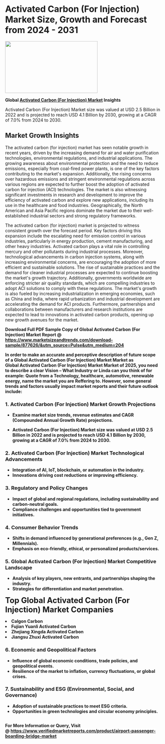 <H1>Activated Carbon (For Injection) Market Size, Growth and Forecast from 2024 - 2031</H1><img class="aligncenter size-medium wp-image-584254" src="https://thirdeyenews.in/wp-content/uploads/2024/09/Global-Market-Research-300x168.jpeg" alt="" width="300" height="168" /><p><strong>Global&nbsp;<a href="https://www.marketsizeandtrends.com/download-sample/877626/&amp;utm_source=Pulse&amp;utm_medium=204">Activated Carbon (For Injection) Market</a> Insights</strong></p><p>Activated Carbon (For Injection) Market size was valued at USD 2.5 Billion in 2022 and is projected to reach USD 4.1 Billion by 2030, growing at a CAGR of 7.0% from 2024 to 2030.</p><p><h2>Market Growth Insights</h2> <p>The activated carbon (for injection) market has seen notable growth in recent years, driven by the increasing demand for air and water purification technologies, environmental regulations, and industrial applications. The growing awareness about environmental protection and the need to reduce emissions, especially from coal-fired power plants, is one of the key factors contributing to the market's expansion. Additionally, the rising concerns over hazardous emissions and stringent environmental regulations across various regions are expected to further boost the adoption of activated carbon for injection (ACI) technologies. The market is also witnessing significant investments in research and development to improve the efficiency of activated carbon and explore new applications, including its use in the healthcare and food industries. Geographically, the North American and Asia Pacific regions dominate the market due to their well-established industrial sectors and strong regulatory frameworks.</p> <p><strong></strong></p> <p>The activated carbon (for injection) market is projected to witness consistent growth over the forecast period. Key factors driving this expansion include the escalating need for emission control in various industries, particularly in energy production, cement manufacturing, and other heavy industries. Activated carbon plays a vital role in controlling mercury and other pollutants during industrial processes. Moreover, technological advancements in carbon injection systems, along with increasing environmental concerns, are encouraging the adoption of more efficient and sustainable solutions. The rise of sustainable practices and the demand for cleaner industrial processes are expected to continue boosting the market's growth trajectory. Additionally, governments worldwide are enforcing stricter air quality standards, which are compelling industries to adopt ACI solutions to comply with these regulations. The market's growth is also fueled by increasing industrialization in emerging economies, such as China and India, where rapid urbanization and industrial development are accelerating the demand for ACI products. Furthermore, partnerships and collaborations between manufacturers and research institutions are expected to lead to innovations in activated carbon products, opening up new growth avenues for the market. <p><strong></p><p><span class=""><strong>Download Full PDF Sample Copy of Global Activated Carbon (For Injection) Market Report</strong> @ <a href="https://www.marketsizeandtrends.com/download-sample/877626/&amp;utm_source=Pulse&amp;utm_medium=204" target="_blank">https://www.marketsizeandtrends.com/download-sample/877626/&amp;utm_source=Pulse&amp;utm_medium=204</a></span></p><p>In order to make an accurate and perceptive description of future scope of a Global&nbsp;Activated Carbon (For Injection) Market Market as Global&nbsp;Activated Carbon (For Injection) Market Market of 2025, you need to describe a clear Vision &ndash; What Industry or Linda can you think of for example: Quote from a Technology, healthcare, automotive, renewable energy, name the market you are Reffering to. However, some general trends and factors usually impact market reports and their future outlook include:</p><h3>1.&nbsp;<strong>Activated Carbon (For Injection) Market Growth Projections</strong></h3><ul><li>Examine market size trends, revenue estimates and CAGR (Compounded Annual Growth Rate) projections.</li><li><p>Activated Carbon (For Injection) Market size was valued at USD 2.5 Billion in 2022 and is projected to reach USD 4.1 Billion by 2030, growing at a CAGR of 7.0% from 2024 to 2030.</p></li></ul><h3>2.&nbsp;<strong>Activated Carbon (For Injection) Market Technological Advancements</strong></h3><ul><li>Integration of AI, IoT, blockchain, or automation in the industry.</li><li>Innovations driving cost reductions or improving efficiency.</li></ul><h3>3.&nbsp;<strong>Regulatory and Policy Changes</strong></h3><ul><li>Impact of global and regional regulations, including sustainability and carbon-neutral goals.</li><li>Compliance challenges and opportunities tied to government initiatives.</li></ul><h3>4.&nbsp;<strong>Consumer Behavior Trends</strong></h3><ul><li>Shifts in demand influenced by generational preferences (e.g., Gen Z, Millennials).</li><li>Emphasis on eco-friendly, ethical, or personalized products/services.</li></ul><h3>5.&nbsp;<strong>Global Activated Carbon (For Injection) Market Competitive Landscape</strong></h3><ul><li>Analysis of key players, new entrants, and partnerships shaping the industry.</li><li>Strategies for differentiation and market penetration.</li></ul><p data-pm-slice="1 1 []"><span style="color: inherit; font-family: inherit; font-size: 25px;">Top Global Activated Carbon (For Injection) Market Companies</span></p><div class="" data-test-id=""><p><li>Calgon Carbon</li><li> Fujian Yuanli Activated Carbon</li><li> Zhejiang Xingda Activated Carbon</li><li> Jiangsu Zhuxi Activated Carbon</li></p></div><h3>6.&nbsp;<strong>Economic and Geopolitical Factors</strong></h3><ul><li>Influence of global economic conditions, trade policies, and geopolitical events.</li><li>Resilience of the market to inflation, currency fluctuations, or global crises.</li></ul><h3>7.&nbsp;<strong>Sustainability and ESG (Environmental, Social, and Governance)</strong></h3><ul><li>Adoption of sustainable practices to meet ESG criteria.</li><li>Opportunities in green technologies and circular economy principles.</li></ul><h2><strong style="font-size: 14px;">For More Information or Query, Visit @&nbsp;</strong><a style="background-color: #ffffff; font-size: 14px;" href="https://www.marketsizeandtrends.com/report/activated-carbon-for-injection-market/" target="_blank">https://www.verifiedmarketreports.com/product/airport-passenger-boarding-bridge-market</a></h2>
